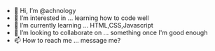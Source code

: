 - 👋 Hi, I’m @achnology
- 👀 I’m interested in ... learning how to code well
- 🌱 I’m currently learning ... HTML,CSS,Javascript
- 💞️ I’m looking to collaborate on ... something once I'm good enough
- 📫 How to reach me ... message me?

<!---
achnology/achnology is a ✨ special ✨ repository because its `README.md` (this file) appears on your GitHub profile.
You can click the Preview link to take a look at your changes.
--->
